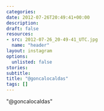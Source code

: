 ```yaml
---
categories:
date: 2012-07-26T20:49:41+00:00
description:
draft: false
resources:
- src: 2012-07-26_20-49-41_UTC.jpg
  name: "header"
layout: instagram
options:
  unlisted: false
stories:
subtitle:
title: "@goncalocaldas"
tags: []
---
```


"@goncalocaldas"
